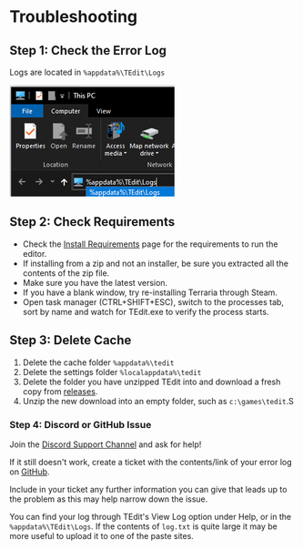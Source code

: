 # Troubleshooting

## Step 1: Check the Error Log

Logs are located in `%appdata%\TEdit\Logs`

![Logs Path](../.gitbook/assets/image%20%2833%29.png)

## Step 2: Check Requirements

* Check the [Install Requirements](Install-Requirements) page for the requirements to run the editor.
* If installing from a zip and not an installer, be sure you extracted all the contents of the zip file.
* Make sure you have the latest version.
* If you have a blank window, try re-installing Terraria through Steam.
* Open task manager \(CTRL+SHIFT+ESC\), switch to the processes tab, sort by name and watch for TEdit.exe to verify the process starts.

## Step 3: Delete Cache

1. Delete the cache folder `%appdata%\tedit`
2. Delete the settings folder `%localappdata%\tedit`
3. Delete the folder you have unzipped TEdit into and download a fresh copy from [releases](https://github.com/TEdit/Terraria-Map-Editor/releases).
4. Unzip the new download into an empty folder, such as `c:\games\tedit`.S

### Step 4: Discord or GitHub Issue

Join the [Discord Support Channel](https://discord.gg/SrwYZU2GDY) and ask for help!

If it still doesn't work, create a ticket with the contents/link of your error log on [GitHub](http://github.com/BinaryConstruct/Terraria-Map-Editor/issues).

Include in your ticket any further information you can give that leads up to the problem as this may help narrow down the issue.

You can find your log through TEdit's View Log option under Help, or in the `%appdata%\TEdit\Logs`. If the contents of `log.txt` is quite large it may be more useful to upload it to one of the paste sites.

